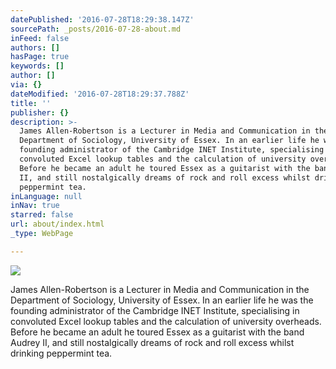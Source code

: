 ```yaml
---
datePublished: '2016-07-28T18:29:38.147Z'
sourcePath: _posts/2016-07-28-about.md
inFeed: false
authors: []
hasPage: true
keywords: []
author: []
via: {}
dateModified: '2016-07-28T18:29:37.788Z'
title: ''
publisher: {}
description: >-
  James Allen-Robertson is a Lecturer in Media and Communication in the
  Department of Sociology, University of Essex. In an earlier life he was the
  founding administrator of the Cambridge INET Institute, specialising in
  convoluted Excel lookup tables and the calculation of university overheads.
  Before he became an adult he toured Essex as a guitarist with the band Audrey
  II, and still nostalgically dreams of rock and roll excess whilst drinking
  peppermint tea.
inLanguage: null
inNav: true
starred: false
url: about/index.html
_type: WebPage

---
```

![](https://the-grid-user-content.s3-us-west-2.amazonaws.com/fc94660c-c26c-42d0-bd62-a14a505e8f54.jpg)

James Allen-Robertson is a Lecturer in Media and Communication in the Department of Sociology, University of Essex. In an earlier life he was the founding administrator of the Cambridge INET Institute, specialising in convoluted Excel lookup tables and the calculation of university overheads. Before he became an adult he toured Essex as a guitarist with the band Audrey II, and still nostalgically dreams of rock and roll excess whilst drinking peppermint tea.